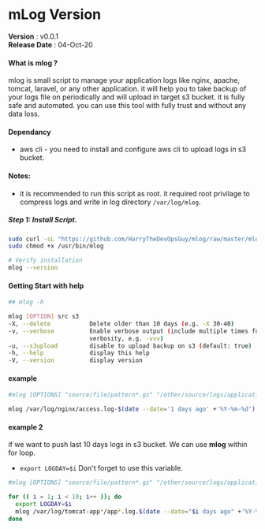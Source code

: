 # mLog Version
 **Version**        : v0.0.1 <br>
 **Release Date**   : 04-Oct-20 <br>

#### What is mlog ?
mlog is small script to manage your application logs like nginx, apache, tomcat, laravel, or any other application. it will help you to take backup of your logs file on periodically and will upload in target s3 bucket. it is fully safe and automated. you can use this tool with fully trust and without any data loss.

#### Dependancy
 - aws cli  - you need to install and configure aws cli to upload logs in s3 bucket.

#### Notes:
 - it is recommended to run this script as root. it required root privilage to compress logs and write in log directory `/var/log/mlog`.

##### Step 1: Install Script.
```bash
sudo curl -sL "https://github.com/HarryTheDevOpsGuy/mlog/raw/master/mlog" -o /usr/bin/mlog
sudo chmod +x /usr/bin/mlog

# Verify installation
mlog --version
```

#### Getting Start with help


```bash
## mlog -h

mlog [OPTION] src s3
-X, --delete           Delete older than 10 days (e.g. -X 30-40)
-v, --verbose          Enable verbose output (include multiple times for more
                       verbosity, e.g. -vvv)
-u, --s3upload         disable to upload backup on s3 (default: true)
-h, --help             display this help
-V, --version          display version
```

#### example

```bash
#mlog [OPTIONS] "source/file/pattern*.gz" "/other/source/logs/application-*.log" "s3://target-bucket/folder"

mlog /var/log/nginx/access.log-$(date --date='1 days ago' +'%Y-%m-%d').gz  s3://mylog-bucket/logs
```


#### example 2
if we want to push last 10 days logs in s3 bucket. We can use **mlog** within for loop.

* `export LOGDAY=$i` Don't forget to use this variable.

```bash
#mlog [OPTIONS] "source/file/pattern*.gz" "/other/source/logs/application-*.log" "s3://target-bucket/folder"

for (( i = 1; i < 10; i++ )); do
  export LOGDAY=$i
  mlog /var/log/tomcat-app*/app*.log.$(date --date="$i days ago" +'%Y-%m-%d')*  s3://mylog-bucket/logs
done
```
